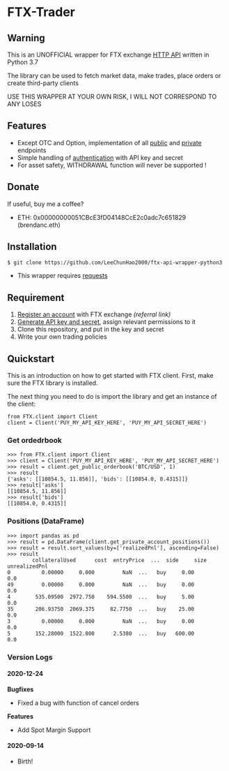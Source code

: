 # FTX-Trader

## Warning

This is an UNOFFICIAL wrapper for FTX exchange [HTTP API](https://docs.ftx.com/) written in Python 3.7

The library can be used to fetch market data, make trades, place orders or create third-party clients

USE THIS WRAPPER AT YOUR OWN RISK, I WILL NOT CORRESPOND TO ANY LOSES

## Features

- Except OTC and Option, implementation of all [public](#) and [private](#) endpoints
- Simple handling of [authentication](https://docs.ftx.com/#authentication) with API key and secret
- For asset safety, WITHDRAWAL function will never be supported !

## Donate

If useful, buy me a coffee?

- ETH: 0x00000000051CBcE3fD04148CcE2c0adc7c651829 (brendanc.eth)

## Installation

    $ git clone https://github.com/LeeChunHao2000/ftx-api-wrapper-python3

 - This wrapper requires [requests](https://github.com/psf/requests)

## Requirement

1. [Register an account](https://ftx.com/#a=2500518) with FTX exchange _(referral link)_
2. [Generate API key and secret](https://ftx.com/profile), assign relevant permissions to it
3. Clone this repository, and put in the key and secret
4. Write your own trading policies 

## Quickstart

This is an introduction on how to get started with FTX client. First, make sure the FTX library is installed.

The next thing you need to do is import the library and get an instance of the client:

    from FTX.client import Client
    client = Client('PUY_MY_API_KEY_HERE', 'PUY_MY_API_SECRET_HERE')

### Get ordedrbook

    >>> from FTX.client import Client
    >>> client = Client('PUY_MY_API_KEY_HERE', 'PUY_MY_API_SECRET_HERE')
    >>> result = client.get_public_orderbook('BTC/USD', 1)
    >>> result
    {'asks': [[10854.5, 11.856]], 'bids': [[10854.0, 0.4315]]}
    >>> result['asks']
    [[10854.5, 11.856]]
    >>> result['bids']
    [[10854.0, 0.4315]]

### Positions (DataFrame)

    >>> import pandas as pd
    >>> result = pd.DataFrame(client.get_private_account_positions())
    >>> result = result.sort_values(by=['realizedPnl'], ascending=False)
    >>> result
            collateralUsed      cost  entryPrice  ...  side     size  unrealizedPnl
    0          0.00000     0.000         NaN  ...   buy     0.00            0.0
    49         0.00000     0.000         NaN  ...   buy     0.00            0.0
    4        535.09500  2972.750    594.5500  ...   buy     5.00            0.0
    35       206.93750  2069.375     82.7750  ...   buy    25.00            0.0
    3          0.00000     0.000         NaN  ...   buy     0.00            0.0
    5        152.28000  1522.800      2.5380  ...   buy   600.00            0.0
### Version Logs
#### 2020-12-24

**Bugfixes**
 - Fixed a bug with function of cancel orders

**Features**
 - Add Spot Margin Support
#### 2020-09-14

 - Birth!
